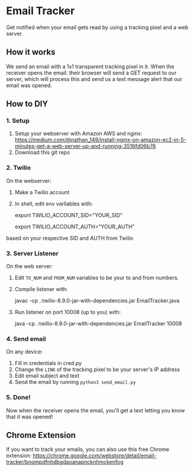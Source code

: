 
# Email Tracker
Get notified when your email gets read by using a tracking pixel and a web server.

## How it works
We send an email with a 1x1 transparent tracking pixel in it. When the receiver opens the email. their browser will send a GET request to our server, which will process this and send us a text message alert that our email was opened.

## How to DIY

### 1. Setup
1. Setup your webserver with Amazon AWS and nginx: https://medium.com/@nathan_149/install-nginx-on-amazon-ec2-in-5-minutes-get-a-web-server-up-and-running-3516fd06b76
2. Download this git repo

### 2. Twilio
On the webserver:
1. Make a Twilio account
2. In shell, edit env varliables with:

    export TWILIO_ACCOUNT_SID="YOUR_SID"

    export TWILIO_ACCOUNT_AUTH="YOUR_AUTH"

based on your respective SID and AUTH from Twilio

### 3. Server Listener
On the web server:

1. Edit `TO_NUM` and `FROM_NUM` variables to be your to and from numbers.
2. Compile listener with:

    javac -cp .:twilio-8.9.0-jar-with-dependencies.jar EmailTracker.java

2. Run listener on port 10008 (up to you) with:

    java -cp .:twilio-8.9.0-jar-with-dependencies.jar EmailTracker 10008


### 4. Send email

On any device:
1. Fill in credentials in cred.py
2. Change the `LINK` of the tracking pixel to be your server's IP address
2. Edit email subject and text
3. Send the email by running `python3 send_email.py`

### 5. Done!
Now when the receiver opens the email, you'll get a text letting you know that it was opened!


## Chrome Extension
If you want to track your emails, you can also use this free Chrome extension: https://chrome.google.com/webstore/detail/email-tracker/bnompdfnhdbgdaoanapncknhmckenfog

